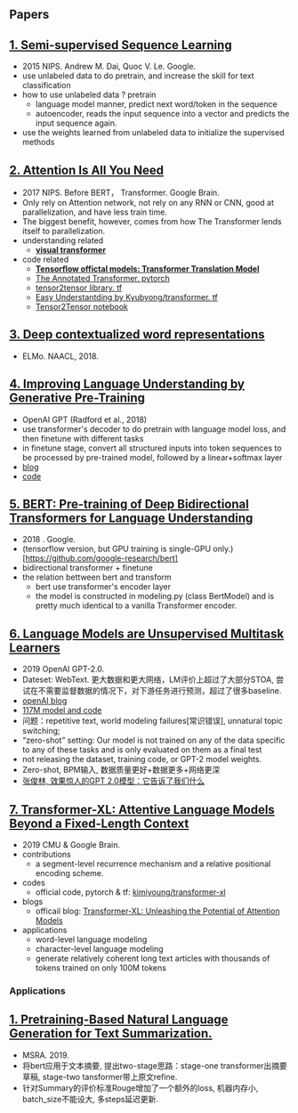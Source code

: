 
## Papers

[1. Semi-supervised Sequence Learning](https://arxiv.org/abs/1511.01432)
-----

- 2015 NIPS. Andrew M. Dai, Quoc V. Le. Google.
- use unlabeled data to do pretrain, and increase the skill for text classification
- how to use unlabeled data ? pretrain
    - language model manner, predict next word/token in the sequence
    - autoencoder, reads the input sequence into a vector and predicts the input sequence again.
- use the weights learned from unlabeled data to initialize the supervised methods



[2. Attention Is All You Need](https://papers.nips.cc/paper/7181-attention-is-all-you-need.pdf)
-----
- 2017 NIPS. Before BERT， Transformer. Google Brain.
- Only rely on Attention network, not rely on any RNN or CNN, good at parallelization, and have less train time.
- The biggest benefit, however, comes from how The Transformer lends itself to parallelization.
- understanding related
    - [**visual transformer**](https://jalammar.github.io/illustrated-transformer/)
- code related
    - [**Tensorflow offictal models: Transformer Translation Model**](https://github.com/tensorflow/models/tree/master/official/transformer)
    - [The Annotated Transformer. pytorch](http://nlp.seas.harvard.edu/2018/04/03/attention.html)
    - [tensor2tensor library. tf](https://github.com/tensorflow/tensor2tensor/blob/master/tensor2tensor/models/transformer.py)
    - [Easy Understantding by Kyubyong/transformer. tf](https://github.com/Kyubyong/transformer)
    - [Tensor2Tensor notebook](https://colab.research.google.com/github/tensorflow/tensor2tensor/blob/master/tensor2tensor/notebooks/hello_t2t.ipynb)
        
    
[3. Deep contextualized word representations](https://aclweb.org/anthology/N18-1202)
------
- ELMo. NAACL, 2018.

    
[4. Improving Language Understanding by Generative Pre-Training](https://s3-us-west-2.amazonaws.com/openai-assets/research-covers/language-unsupervised/language_understanding_paper.pdf)
------
- OpenAI GPT (Radford et al., 2018)
- use transformer's decoder to do pretrain with language model loss, and then finetune with different tasks
- in finetune stage, convert all structured inputs into token sequences to be processed by pre-trained model, followed by a linear+softmax layer
- [blog](https://blog.openai.com/language-unsupervised/)
- [code](https://github.com/openai/finetune-transformer-lm)
    
        
[5. BERT: Pre-training of Deep Bidirectional Transformers for Language Understanding](https://arxiv.org/pdf/1810.04805.pdf)
------
- 2018 . Google.
- (tensorflow version, but GPU training is single-GPU only.)[https://github.com/google-research/bert]
- bidirectional transformer + finetune
- the relation bettween bert and transform
    - bert use transformer's encoder layer
    - the model is constructed in modeling.py (class BertModel) and is pretty much identical to a vanilla Transformer encoder.

    
[6. Language Models are Unsupervised Multitask Learners](https://d4mucfpksywv.cloudfront.net/better-language-models/language-models.pdf)
------
- 2019 OpenAI GPT-2.0. 
- Dateset: WebText. 更大数据和更大网络，LM评价上超过了大部分STOA, 尝试在不需要监督数据的情况下，对下游任务进行预测，超过了很多baseline.
- [openAI blog](https://blog.openai.com/better-language-models/)
- [117M model and code](https://github.com/openai/gpt-2)
- 问题：repetitive text, world modeling failures[常识错误], unnatural topic switching;
- “zero-shot” setting: Our model is not trained on any of the data specific to any of these tasks and is only evaluated on them as a final test
- not releasing the dataset, training code, or GPT-2 model weights.
- Zero-shot, BPM输入, 数据质量更好+数据更多+网络更深
- [张俊林, 效果惊人的GPT 2.0模型：它告诉了我们什么](https://zhuanlan.zhihu.com/p/56865533)
    
    
[7. Transformer-XL: Attentive Language Models Beyond a Fixed-Length Context](https://arxiv.org/pdf/1901.02860.pdf)
------
- 2019 CMU & Google Brain.
- contributions
    - a segment-level recurrence mechanism and a relative positional encoding scheme.
- codes
    - official code, pytorch & tf: [kimiyoung/transformer-xl](https://github.com/kimiyoung/transformer-xl)
- blogs
    - officail blog: [Transformer-XL: Unleashing the Potential of Attention Models](https://ai.googleblog.com/2019/01/transformer-xl-unleashing-potential-of.html)
- applications
    - word-level language modeling
    - character-level language modeling
    - generate relatively coherent long text articles with thousands of tokens trained on only 100M tokens
    
    
### Applications 
[1. Pretraining-Based Natural Language Generation for Text Summarization.](https://arxiv.org/pdf/1902.09243.pdf)
------
- MSRA. 2019.
- 将bert应用于文本摘要, 提出two-stage思路：stage-one transformer出摘要草稿, stage-two tansformer带上原文refine.
- 针对Summary的评价标准Rouge增加了一个额外的loss, 机器内存小, batch_size不能设大, 多steps延迟更新.
    

    